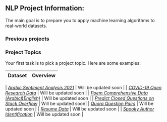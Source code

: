 ## NLP Project Information:
The main goal is to prepare you to apply machine learning algorithms to real-world datasets.

### Previous projects

### Project Topics
Your first task is to pick a project topic. Here are some examples:

| **Dataset** | Overview   |  
|:------|:-------|

| *[Arabic Sentiment Analysis 2021](https://www.kaggle.com/c/arabic-sentiment-analysis-2021-kaust/overview)* | Will be updated soon | 
| *[COVID-19 Open Research Data](https://www.kaggle.com/allen-institute-for-ai/CORD-19-research-challenge)* | Will be updated soon |
| *[Poem Comprehensive Data (Arabic&English)](https://hci-lab.github.io/ArabicPoetry-1-Private/)* | Will be updated soon |
| *[Predict Closed Questions on Stack Overflow](https://www.kaggle.com/c/predict-closed-questions-on-stack-overflow/overview)* | Will be updated soon|
| *[Quora Question Pairs](https://www.kaggle.com/c/quora-question-pairs/overview)* | Will be updated soon |
| *[Resume Data](https://www.kaggle.com/snehaanbhawal/resume-dataset)* | Will be updated soon |
| *[Spooky Author Identification](https://www.kaggle.com/c/spooky-author-identification/overview)* | Will be updated soon |







